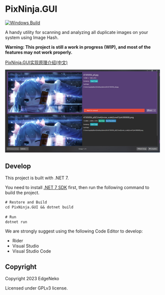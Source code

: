 ﻿# PixNinja.GUI

 [![Windows Build](https://github.com/hv0905/PixNinja.GUI/actions/workflows/windows-build.yml/badge.svg)](https://github.com/hv0905/PixNinja.GUI/actions/workflows/windows-build.yml)

A handy utility for scanning and analyzing all duplicate images on your system using Image Hash.

**Warning: This project is still a work in progress (WIP), and most of the features may not work properly.**

[PixNinja.GUI实现原理介绍(中文)](https://edgeneko.aiursoft.com/2023/08/06/ImageHashUsage/)

![screenshot](web/screenshot.png)

## Develop

This project is built with .NET 7.

You need to install [.NET 7 SDK](https://dot.net) first, then run the following command to build the project.

```shell
# Restore and Build
cd PixNinja.GUI && dotnet build

# Run
dotnet run
```

We are strongly suggest using the following Code Editor to develop:

- Rider
- Visual Studio
- Visual Studio Code

## Copyright

Copyright 2023 EdgeNeko

Licensed under GPLv3 license.
